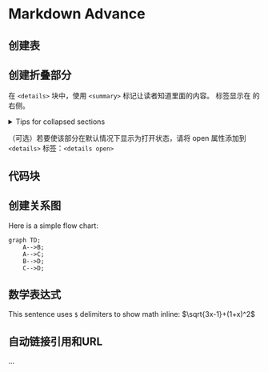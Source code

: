 # Markdown Advance

## 创建表

## 创建折叠部分

在 `<details>` 块中，使用 `<summary>` 标记让读者知道里面的内容。 标签显示在  的右侧。

<details>

<summary>Tips for collapsed sections</summary>

### You can add a header

You can add text within a collapsed section.

You can add an image or a code block, too.

```ruby
   puts "Hello World"
```

</details>

（可选）若要使该部分在默认情况下显示为打开状态，请将 open 属性添加到 `<details>` 标签：`<details open>`

## 代码块

## 创建关系图

Here is a simple flow chart:

```mermaid
graph TD;
    A-->B;
    A-->C;
    B-->D;
    C-->D;
```

## 数学表达式

This sentence uses `$` delimiters to show math inline: $\sqrt{3x-1}+(1+x)^2$

## 自动链接引用和URL

...
